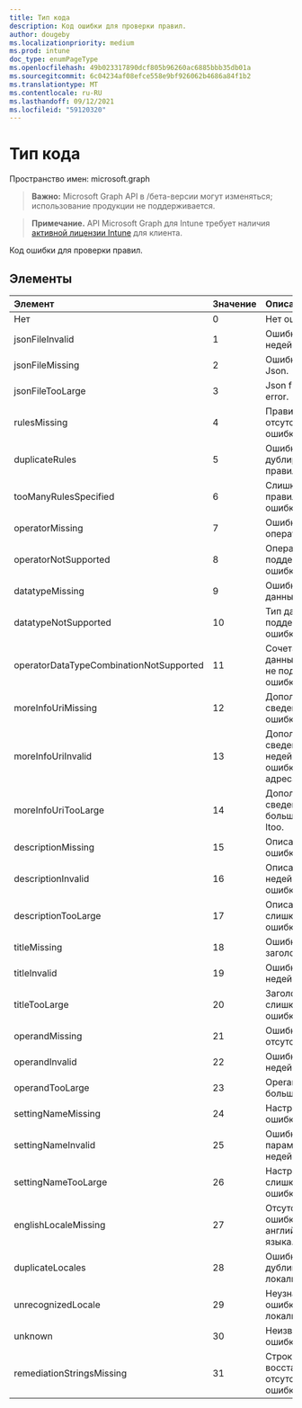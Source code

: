 ```yaml
---
title: Тип кода
description: Код ошибки для проверки правил.
author: dougeby
ms.localizationpriority: medium
ms.prod: intune
doc_type: enumPageType
ms.openlocfilehash: 49b023317890dcf805b96260ac6885bbb35db01a
ms.sourcegitcommit: 6c04234af08efce558e9bf926062b4686a84f1b2
ms.translationtype: MT
ms.contentlocale: ru-RU
ms.lasthandoff: 09/12/2021
ms.locfileid: "59120320"
---
```

# <a name="code-enum-type"></a>Тип кода

Пространство имен: microsoft.graph

> **Важно:** Microsoft Graph API в /бета-версии могут изменяться; использование продукции не поддерживается.

> **Примечание.** API Microsoft Graph для Intune требует наличия [активной лицензии Intune](https://go.microsoft.com/fwlink/?linkid=839381) для клиента.

Код ошибки для проверки правил.

## <a name="members"></a>Элементы
|Элемент|Значение|Описание|
|:---|:---|:---|
|Нет|0|Нет ошибки.|
|jsonFileInvalid|1|Ошибка Json file недействительна.|
|jsonFileMissing|2|Ошибка файла Json.|
|jsonFileTooLarge|3|Json file too large error.|
|rulesMissing|4 |Правила отсутствуют ошибки.|
|duplicateRules|5 |Ошибка дублирования правил.|
|tooManyRulesSpecified|6 |Слишком много правил, заданных ошибки.|
|operatorMissing|7 |Ошибка оператора.|
|operatorNotSupported|8 |Оператор не поддерживает ошибку.|
|datatypeMissing|9 |Ошибка типа данных.|
|datatypeNotSupported|10 |Тип данных, не поддерживаемый ошибкой.|
|operatorDataTypeCombinationNotSupported|11|Сочетание типа данных оператора не поддерживает ошибку.|
|moreInfoUriMissing|12 |Дополнительные сведения об ошибке urlmissing.|
|moreInfoUriInvalid|13|Дополнительные сведения о недействительной ошибке URL-адреса.|
|moreInfoUriTooLarge|14 |Дополнительные сведения о большой ошибке ltoo.|
|descriptionMissing|15 |Описание ошибки.|
|descriptionInvalid|16 |Описание недействительной ошибки.|
|descriptionTooLarge|17 |Описание слишком большой ошибки.|
|titleMissing|18 |Ошибка заголовка.|
|titleInvalid|19|Ошибка заголовка недействительна.|
|titleTooLarge|20|Заголовок слишком большая ошибка.|
|operandMissing|21|Ошибка Operand отсутствует.|
|operandInvalid|22|Ошибка Operand недействительна.|
|operandTooLarge|23|Operand слишком большая ошибка.|
|settingNameMissing|24|Настройка ошибки имени.|
|settingNameInvalid|25|Ошибка параметра имя недействительна.|
|settingNameTooLarge|26|Настройка имени слишком большая ошибка.|
|englishLocaleMissing|27|Отсутствуют ошибки английского языка.|
|duplicateLocales|28|Ошибка дубликата локализов.|
|unrecognizedLocale|29|Неузнаваемая ошибка локализовать.|
|unknown|30|Неизвестная ошибка.|
|remediationStringsMissing|31|Строки восстановления отсутствуют ошибки.|



